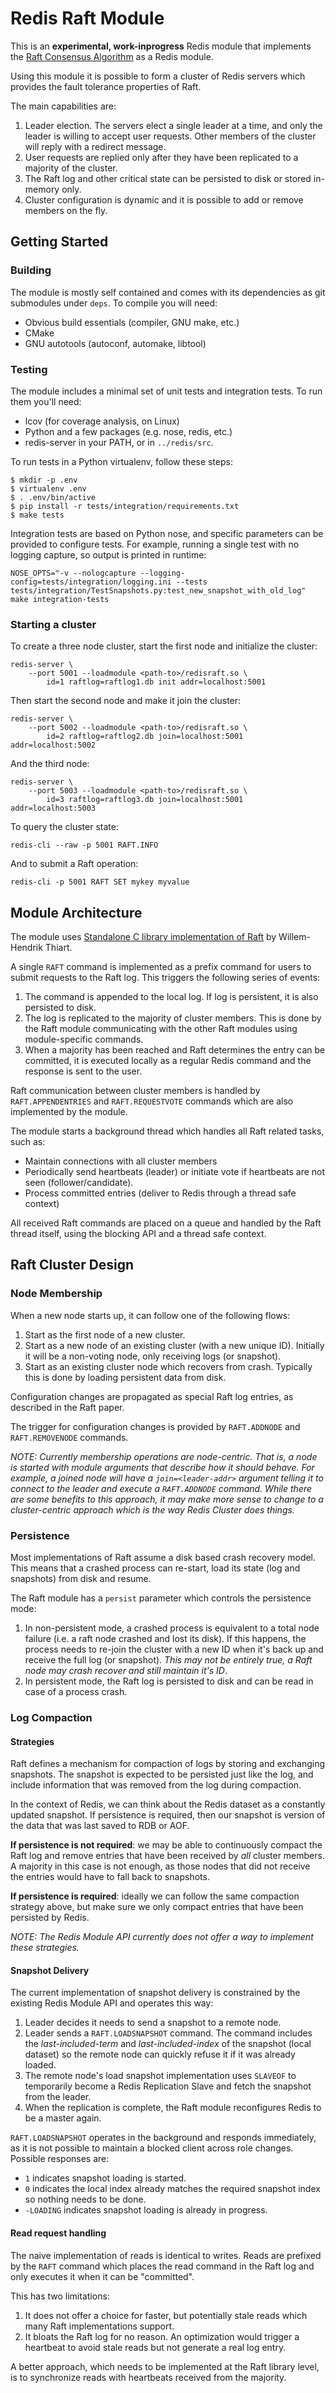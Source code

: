 # Redis Raft Module

This is an **experimental, work-inprogress** Redis module that implements the
[Raft Consensus Algorithm](https://raft.github.io/) as a Redis module.

Using this module it is possible to form a cluster of Redis servers which
provides the fault tolerance properties of Raft.

The main capabilities are:
1. Leader election.  The servers elect a single leader at a time, and only the
   leader is willing to accept user requests.  Other members of the cluster
   will reply with a redirect message.
2. User requests are replied only after they have been replicated to a majority
   of the cluster.
3. The Raft log and other critical state can be persisted to disk or stored
   in-memory only.
4. Cluster configuration is dynamic and it is possible to add or remove members
   on the fly.

## Getting Started

### Building

The module is mostly self contained and comes with its dependencies as git
submodules under `deps`.  To compile you will need:
* Obvious build essentials (compiler, GNU make, etc.)
* CMake
* GNU autotools (autoconf, automake, libtool)

### Testing

The module includes a minimal set of unit tests and integration tests.  To run
them you'll need:
* lcov (for coverage analysis, on Linux)
* Python and a few packages (e.g. nose, redis, etc.)
* redis-server in your PATH, or in `../redis/src`.

To run tests in a Python virtualenv, follow these steps:

```
$ mkdir -p .env
$ virtualenv .env
$ . .env/bin/active
$ pip install -r tests/integration/requirements.txt
$ make tests
```

Integration tests are based on Python nose, and specific parameters can be
provided to configure tests.  For example, running a single test with
no logging capture, so output is printed in runtime:

```
NOSE_OPTS="-v --nologcapture --logging-config=tests/integration/logging.ini --tests tests/integration/TestSnapshots.py:test_new_snapshot_with_old_log" make integration-tests
```

### Starting a cluster

To create a three node cluster, start the first node and initialize the
cluster:

```
redis-server \
    --port 5001 --loadmodule <path-to>/redisraft.so \
        id=1 raftlog=raftlog1.db init addr=localhost:5001
```

Then start the second node and make it join the cluster:

```
redis-server \
    --port 5002 --loadmodule <path-to>/redisraft.so \
        id=2 raftlog=raftlog2.db join=localhost:5001 addr=localhost:5002
```

And the third node:

```
redis-server \
    --port 5003 --loadmodule <path-to>/redisraft.so \
        id=3 raftlog=raftlog3.db join=localhost:5001 addr=localhost:5003
```

To query the cluster state:

```
redis-cli --raw -p 5001 RAFT.INFO
```

And to submit a Raft operation:

```
redis-cli -p 5001 RAFT SET mykey myvalue
```

## Module Architecture

The module uses [Standalone C library implementation of
Raft](https://github.com/willemt/raft) by Willem-Hendrik Thiart.

A single `RAFT` command is implemented as a prefix command for users to submit
requests to the Raft log.  This triggers the following series of events:

1. The command is appended to the local log.  If log is persistent, it is also
   persisted to disk.
2. The log is replicated to the majority of cluster members.  This is done by
   the Raft module communicating with the other Raft modules using
   module-specific commands.
3. When a majority has been reached and Raft determines the entry can be
   committed, it is executed locally as a regular Redis command and the
   response is sent to the user.

Raft communication between cluster members is handled by `RAFT.APPENDENTRIES`
and `RAFT.REQUESTVOTE` commands which are also implemented by the module.

The module starts a background thread which handles all Raft related tasks,
such as:
* Maintain connections with all cluster members
* Periodically send heartbeats (leader) or initiate vote if heartbeats are not
  seen (follower/candidate).
* Process committed entries (deliver to Redis through a thread safe context)

All received Raft commands are placed on a queue and handled by the Raft
thread itself, using the blocking API and a thread safe context.

## Raft Cluster Design

### Node Membership

When a new node starts up, it can follow one of the following flows:

1. Start as the first node of a new cluster.
2. Start as a new node of an existing cluster (with a new unique ID).
   Initially it will be a non-voting node, only receiving logs (or snapshot).
3. Start as an existing cluster node which recovers from crash.  Typically
   this is done by loading persistent data from disk.

Configuration changes are propagated as special Raft log entries, as described
in the Raft paper.

The trigger for configuration changes is provided by `RAFT.ADDNODE` and
`RAFT.REMOVENODE` commands.

*NOTE: Currently membership operations are node-centric. That is, a node is
started with module arguments that describe how it should behave.  For
example, a joined node will have a `join=<leader-addr>` argument telling it to
connect to the leader and execute a `RAFT.ADDNODE` command.  While there are
some benefits to this approach, it may make more sense to change to a
cluster-centric approach which is the way Redis Cluster does things.*

### Persistence

Most implementations of Raft assume a disk based crash recovery model.  This
means that a crashed process can re-start, load its state (log and snapshots)
from disk and resume.

The Raft module has a `persist` parameter which controls the persistence mode:
1. In non-persistent mode, a crashed process is equivalent to a total node
   failure (i.e. a raft node crashed and lost its disk).  If this happens, the
   process needs to re-join the cluster with a new ID when it's back up and
   receive the full log (or snapshot).  *This may not be entirely true, a Raft
   node may crash recover and still maintain it's ID*.
2. In persistent mode, the Raft log is persisted to disk and can be read in
   case of a process crash.

### Log Compaction

#### Strategies

Raft defines a mechanism for compaction of logs by storing and exchanging
snapshots.  The snapshot is expected to be persisted just like the log, and
include information that was removed from the log during compaction.

In the context of Redis, we can think about the Redis dataset as a constantly
updated snapshot.  If persistence is required, then our snapshot is version of
the data that was last saved to RDB or AOF.

**If persistence is not required**: we may be able to continuously compact the
Raft log and remove entries that have been received by *all* cluster members.
A majority in this case is not enough, as those nodes that did not receive the
entries would have to fall back to snapshots.

**If persistence is required**: ideally we can follow the same compaction
strategy above, but make sure we only compact entries that have been persisted
by Redis.

*NOTE: The Redis Module API currently does not offer a way to implement these
strategies.*

#### Snapshot Delivery

The current implementation of snapshot delivery is constrained by the existing
Redis Module API and operates this way:

1. Leader decides it needs to send a snapshot to a remote node.
2. Leader sends a `RAFT.LOADSNAPSHOT` command.  The command includes the
   *last-included-term* and *last-included-index* of the snapshot (local
   dataset) so the remote node can quickly refuse it if it was already loaded.
3. The remote node's load snapshot implementation uses `SLAVEOF` to
   temporarily become a Redis Replication Slave and fetch the snapshot from
   the leader.
4. When the replication is complete, the Raft module reconfigures Redis to be
   a master again.

`RAFT.LOADSNAPSHOT` operates in the background and responds immediately, as it
is not possible to maintain a blocked client across role changes.  Possible
responses are:
* `1` indicates snapshot loading is started.
* `0` indicates the local index already matches the required snapshot index so
  nothing needs to be done.
* `-LOADING` indicates snapshot loading is already in progress.

#### Read request handling

The naive implementation of reads is identical to writes.  Reads are prefixed
by the `RAFT` command which places the read command in the Raft log and only
executes it when it can be "committed".

This has two limitations:
1. It does not offer a choice for faster, but potentially stale reads which
   many Raft implementations support.
2. It bloats the Raft log for no reason.  An optimization would trigger a
   heartbeat to avoid stale reads but not generate a real log entry.

A better approach, which needs to be implemented at the Raft library level, is
to synchronize reads with heartbeats received from the majority.
